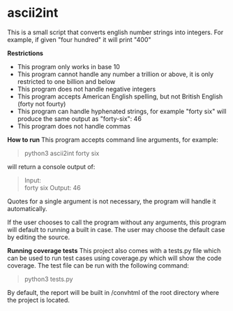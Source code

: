 # ascii2int

This is a small script that converts english number strings into integers.
For example, if given "four hundred" it will print "400"

__Restrictions__
- This program only works in base 10
- This program cannot handle any number a trillion or above, it is only restricted to one billion and below
- This program does not handle negative integers
- This program accepts American English spelling, but not British English (forty not fourty)
- This program can handle hyphenated strings, for example "forty six" will produce the same output as "forty-six": 46
- This program does not handle commas

__How to run__
This program accepts command line arguments, for example:
> python3 ascii2int forty six

will return a console output of:
> Input:  
> forty six
> Output:
> 46

Quotes for a single argument is not necessary, the program will handle it automatically.

If the user chooses to call the program without any arguments, this program will default to running a built in case. The user may choose the default case by editing the source.

__Running coverage tests__
This project also comes with a tests.py file which can be used to run test cases using coverage.py which will show the code coverage.
The test file can be run with the following command:
> python3 tests.py 

By default, the report will be built in /convhtml of the root directory where the project is located.
